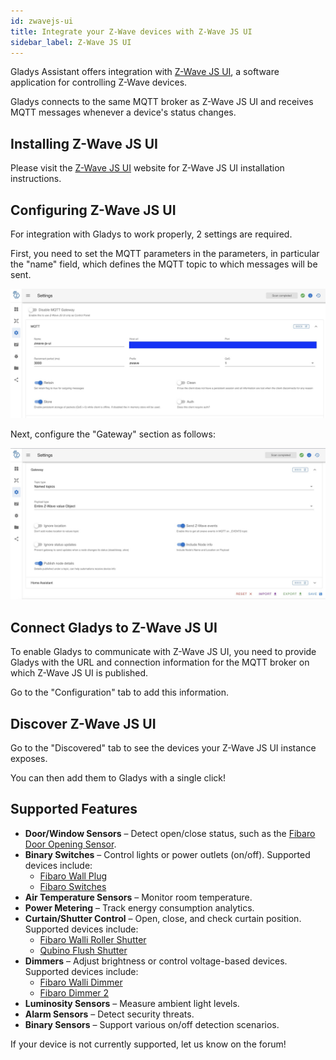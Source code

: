 ```yaml
---
id: zwavejs-ui
title: Integrate your Z-Wave devices with Z-Wave JS UI
sidebar_label: Z-Wave JS UI
---
```


Gladys Assistant offers integration with [Z-Wave JS UI](https://zwave-js.github.io/zwave-js-ui/#/), a software application for controlling Z-Wave devices.

Gladys connects to the same MQTT broker as Z-Wave JS UI and receives MQTT messages whenever a device's status changes.

## Installing Z-Wave JS UI

Please visit the [Z-Wave JS UI](https://zwave-js.github.io/zwave-js-ui/#/) website for Z-Wave JS UI installation instructions.

## Configuring Z-Wave JS UI

For integration with Gladys to work properly, 2 settings are required.

First, you need to set the MQTT parameters in the parameters, in particular the "name" field, which defines the MQTT topic to which messages will be sent.

![Z-Wave JS UI Configuration MQTT](../../static/img/docs/en/configuration/zwavejs-ui/zwavejs-ui-mqtt-configuration.jpg)

Next, configure the "Gateway" section as follows:

![Z-Wave JS UI Configuration Gateway](../../static/img/docs/en/configuration/zwavejs-ui/zwavejs-ui-gateway-configuration.jpg)

## Connect Gladys to Z-Wave JS UI

To enable Gladys to communicate with Z-Wave JS UI, you need to provide Gladys with the URL and connection information for the MQTT broker on which Z-Wave JS UI is published.

Go to the "Configuration" tab to add this information.

## Discover Z-Wave JS UI

Go to the "Discovered" tab to see the devices your Z-Wave JS UI instance exposes.

You can then add them to Gladys with a single click!

## Supported Features

- **Door/Window Sensors** – Detect open/close status, such as the [Fibaro Door Opening Sensor](https://www.amazon.com/Fibaro-FGDW-002-1-Window-Temperature-Sensor/dp/B074FCG1PF?crid=AMCFKK427FRN&keywords=Fibaro+door+sensor+2&qid=1704977401&sprefix=fibaro+door+sensor+2%2Caps%2C164&sr=8-1&linkCode=ll1&tag=gladproj-20&linkId=3e61bb12444e6d8265e7440bd0174456&language=en_US&ref_=as_li_ss_tl).
- **Binary Switches** – Control lights or power outlets (on/off). Supported devices include:
  - [Fibaro Wall Plug](https://www.fibaro.com/en/products/wall-plug/)
  - [Fibaro Switches](https://www.fibaro.com/en/products/switches/)
- **Air Temperature Sensors** – Monitor room temperature.
- **Power Metering** – Track energy consumption analytics.
- **Curtain/Shutter Control** – Open, close, and check curtain position. Supported devices include:
  - [Fibaro Walli Roller Shutter](https://manuals.fibaro.com/fr/walli-roller-shutter/)
  - [Qubino Flush Shutter](https://qubino.com/products/flush-shutter/)
- **Dimmers** – Adjust brightness or control voltage-based devices. Supported devices include:
  - [Fibaro Walli Dimmer](https://manuals.fibaro.com/fr/walli-dimmer/)
  - [Fibaro Dimmer 2](https://manuals.fibaro.com/fr/dimmer-2/)
- **Luminosity Sensors** – Measure ambient light levels.
- **Alarm Sensors** – Detect security threats.
- **Binary Sensors** – Support various on/off detection scenarios.

If your device is not currently supported, let us know on the forum!
